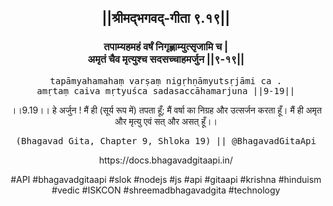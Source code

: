<center><h2>||श्रीमद्‍भगवद्‍-गीता ९.१९||</h2>
<h3>तपाम्यहमहं वर्षं निगृह्णाम्युत्सृजामि च |<br/>अमृतं चैव मृत्युश्च सदसच्चाहमर्जुन ||९-१९||</h3>
<pre>tapāmyahamahaṃ varṣaṃ nigṛhṇāmyutsṛjāmi ca .<br/>amṛtaṃ caiva mṛtyuśca sadasaccāhamarjuna ||9-19||</pre>
<p>।।9.19।। हे अर्जुन ! मैं ही (सूर्य रूप में) तपता हूँ; मैं वर्षा का निग्रह और उत्सर्जन करता हूँ। मैं ही अमृत और मृत्यु एवं सत् और असत् हूँ।।</p>
<pre>(Bhagavad Gita, Chapter 9, Shloka 19) || @BhagavadGitaApi</pre><p>https://docs.bhagavadgitaapi.in/</p><p>#API #bhagavadgitaapi #slok #nodejs #js #api #gitaapi #krishna #hinduism #vedic #ISKCON #shreemadbhagavadgita #technology</p></center>
